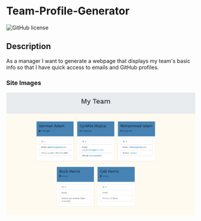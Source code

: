 # Team-Profile-Generator

![GitHub license](https://img.shields.io/badge/license-MIT-blue.svg)

## Description

As a manager I want to generate a webpage that displays my team's basic info so that I have quick access to emails and GitHub profiles.

### Site Images

![Gif demo of README-generator](assets/homework-screenshot.jpg)
